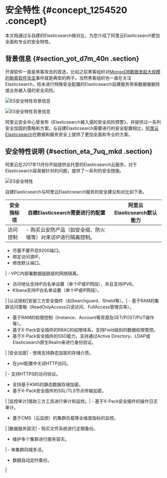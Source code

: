 # 安全特性 {#concept_1254520 .concept}

本文档通过与自建的Elasticsearch做对比，为您介绍了阿里云Elasticsearch更加全面和专业的安全特性。

## 背景信息 {#section_yot_d7m_40n .section}

开源软件一直是黑客攻击的首选，比如之前黑客组织对[MongoDB数据发起大规模的勒索软件攻击](https://help.aliyun.com/noticelist/articleid/20527251.html)事件就是典型的例子。当然黑客组织也一直在关注Elasticsearch，给未进行特殊安全配置的Elasticsearch自建服务带来数据被删除或业务被入侵的安全风险。

![ES安全特性背景信息](http://static-aliyun-doc.oss-cn-hangzhou.aliyuncs.com/assets/img/1000828/156351879152244_zh-CN.png)

![ES安全特性背景信息](http://static-aliyun-doc.oss-cn-hangzhou.aliyuncs.com/assets/img/1000828/156351879152246_zh-CN.png)

阿里云安全中心曾发布《Elasticsearch被入侵的安全风险预警》，并提供过一系列安全加固的策略和方案。与自建Elasticsearch需要进行的安全配置相比，[阿里云Elasticsearch](https://data.aliyun.com/product/elasticsearch)在数据和服务安全上提供了更加全面和专业的方案。

## 安全特性说明 {#section_eta_7uq_mkd .section}

阿里云在2017年11月份开始提供全托管的Elasticsearch云服务，对于Elasticsearch容易被针对的问题，提供了一系列的安全措施。

![ES安全特性](http://static-aliyun-doc.oss-cn-hangzhou.aliyuncs.com/assets/img/1000828/156351879252236_zh-CN.png)

自建Elasticsearch与阿里云Elasticsearch服务的安全建议和对比如下表。

|安全指标项|自建Elasticsearch需要进行的配置|阿里云Elasticsearch默认能力|
|-----|----------------------|--------------------|
|访问控制| -   购买云安防产品（如安全组、防火墙等）对来访IP进行隔离控制。
-   尽量不要开启9200端口。
-   绑定访问源IP。
-   修改默认端口。

 | -   VPC内部署数据链路层的网络隔离。
-   访问地址支持IP白名单设置（单个IP或IP网段），并且支持IPV6。
-   Kibana支持IP白名单设置（单个IP或IP网段）。

 |
|认证授权|安装三方安全插件（如Searchguard、Shield等）。| -   基于RAM的集群访问策略（ReadOnlyAccess只读访问、FullAccess管理员等）。
-   基于RAM的权限控制（Instance、Account等资源及GET/POST/PUT操作等）。
-   基于X-Pack安全插件的RBAC的权限体系，支持Field级别的数据权限管控。
-   基于X-Pack安全插件的SSO能力，支持通过Active Directory、LDAP或Elasticsearch原生Realm来进行身份验证。

 |
|安全加密| -   使用支持静态加密的存储介质。
-   在yml配置中关闭HTTP访问。

 | -   支持HTTPS的访问协议。
-   支持基于KMS的静态数据存储加密。
-   基于X-Pack安全插件的SSL/TLS节点传输加密。

 |
|监控审计|借助三方工具进行审计和监控。| -   基于X-Pack安全插件的操作日志审计。
-   基于CMS（云监控）的集群负载等全维度指标的监控。

 |
|数据服务容灾| -   购买文件系统进行定期备份。
-   维护多个集群进行服务容灾。

 | -   单集群同城多活。
-   数据自动定时备份。

 |

